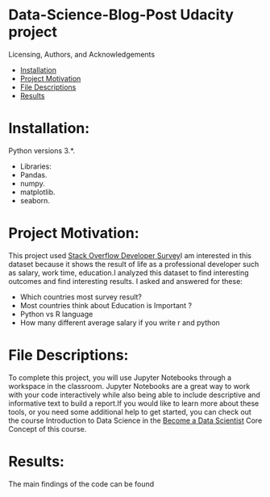 # Data-Science-Blog-Post Udacity project 
Licensing, Authors, and Acknowledgements

- [Installation](#installation)
- [Project Motivation](#Project-Motivation)
- [File Descriptions](#File-Descriptions)
- [Results](#Results)

# Installation:
Python versions 3.*.
- Libraries:
- Pandas.
- numpy.
- matplotlib.
- seaborn.

# Project Motivation:
This project used [Stack Overflow Developer Survey](https://www.kaggle.com/stackoverflow/so-survey-2017/kernels?sortBy=voteCount&group=everyone&pageSize=20&datasetId=1406)I am interested in this dataset because it shows the result of life as a professional developer such as salary, work time, education.I analyzed this dataset to find interesting outcomes and find interesting results. I asked and answered for these:
- Which countries most survey result?
- Most countries think about Education is Important ?
- Python vs R language
- How many different average salary if you write r and python

# File Descriptions:
To complete this project, you will use Jupyter Notebooks through a workspace in the classroom. Jupyter Notebooks are a great way to work with your code interactively while also being able to include descriptive and informative text to build a report.If you would like to learn more about  these tools, or you need some additional help to get started, you can check out  the course 
Introduction to Data Science in the [Become a Data Scientist](https://www.udacity.com/course/data-scientist-nanodegree--nd025) Core Concept of this course.

# Results:
The main findings of the code can be found
